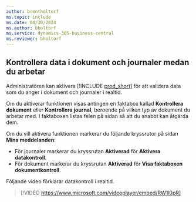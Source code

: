 ```yaml
---
author: brentholtorf
ms.topic: include
ms.date: 04/30/2024
ms.author: bholtorf
ms.service: dynamics-365-business-central
ms.reviewer: bholtorf
---
```

## <a name="check-data-in-documents-and-journals-while-you-work"></a>Kontrollera data i dokument och journaler medan du arbetar

Administratören kan aktivera [!INCLUDE [prod_short](prod_short.md)] för att validera data som du anger i dokument och journaler i realtid.

Om du aktiverar funktionen visas antingen en faktabox kallad **Kontrollera dokument** eller **Kontrollera journal**, beroende på vilken typ av dokument du arbetar med. I faktaboxen listas felen på sidan så att du snabbt kan åtgärda dem.

Om du vill aktivera funktionen markerar du följande kryssrutor på sidan **Mina meddelanden**:

* För journaler markerar du kryssrutan **Aktiverad** för **Aktivera datakontroll**.
* För dokument markerar du kryssrutan **Aktiverad** för **Visa faktaboxen dokumentkontroll**.

Följande video förklarar datakontroll i realtid.

> [!VIDEO https://www.microsoft.com/videoplayer/embed/RW1l0pR]
